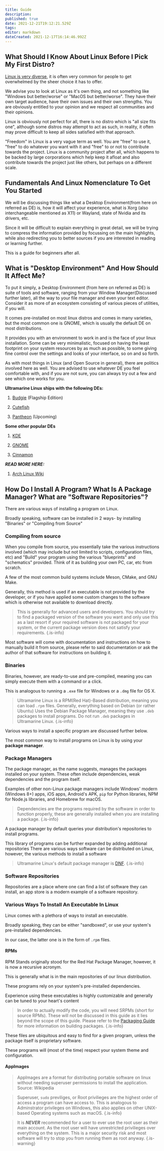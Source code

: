 ```yaml
---
title: Guide
description: 
published: true
date: 2021-12-21T19:12:21.529Z
tags: 
editor: markdown
dateCreated: 2021-12-17T16:14:46.992Z
---
```


## What Should I Know About Linux Before I Pick My First Distro?

[Linux is very diverse](https://en.wikipedia.org/wiki/List_of_Linux_distributions), it is often very common for people to get overwhelmed by the sheer choice it has to offer.

We advise you to look at Linux as it's own thing, and not something like "Windows but better/worse" or "MacOS but better/worse". They have their own target audience, have their own issues and their own strengths. You are obviously entitled to your opinion and we respect all communities and their opinions.

Linux is obviously not perfect for all, there is no distro which is "all size fits one", although some distros may attempt to act as such, in reality, it often may prove difficult to keep all sides satisfied with that approach.

"Freedom" in Linux is a very vague term as well. You are "free" to use it, "free" to do whatever you want with it and "free" to or not to contribute towards the project. Linux is a community project after all, which happens to be backed by large corporations which help keep it afloat and also contribute towards the project just like others, but perhaps on a different scale.

## Fundamentals And Linux Nomenclature To Get You Started

We will be discussing things like what a Desktop Environment(from here on referred as DE) is, how it will affect your experience, what is Xorg (also interchangeable mentioned as X11) or Wayland, state of Nvidia and its drivers, etc. 

Since it will be difficult to explain everything in great detail, we will be trying to compress the information provided by focussing on the main highlights, while also redirecting you to better sources if you are interested in reading or learning further.

This is a guide for beginners after all.

## What is "Desktop Environment" And How Should It Affect Me?

To put it simply, a Desktop Environment (from here on referred as DE) is suite of tools and software, ranging from your Window Manager(Discussed further later), all the way to your file manager and even your text editor. Consider it as more of an ecosystem consisting of various pieces of utilities, if you will.

It comes pre-installed on most linux distros and comes in many varieties, but the most common one is GNOME, which is usually the default DE on most distributions.

It provides you with an environment to work in and is the face of your linux installation. Some can be very minimalistic, focused on having the least footprint on your system resources by as much as possible, to some giving fine control over the settings and looks of your interface, so on and so forth.

As with most things in Linux (and Open Source in general), there are politics involved here as well. You are advised to use whatever DE you feel comfortable with, and if you are not sure, you can always try out a few and see which one works for you.

**Ultramarine Linux ships with the following DEs:**

1. [Budgie](https://en.wikipedia.org/wiki/Budgie_(desktop_environment)) (Flagship Edition)

2. [Cutefish](https://cutefishos.com/)

3. [Pantheon](https://en.wikipedia.org/wiki/Elementary_OS) (Upcoming)

**Some other popular DEs**

1. [KDE](https://kde.org/)

2. [GNOME](https://www.gnome.org/)

3. [Cinnamon](https://en.wikipedia.org/wiki/Cinnamon_(desktop_environment))

***READ MORE HERE:***
1. [Arch Linux Wiki](https://wiki.archlinux.org/index.php/Desktop_environment)

## How Do I Install A Program? What Is A Package Manager? What are "Software Repositories"?
There are various ways of installing a program on Linux.

Broadly speaking, software can be installed in 2 ways- by installing "Binaries" or "Compiling from Source"

### Compiling from source

When you compile from source, you essentially take the various instructions involved (which may include but not limited to scripts, configuration files, etc) and "Build" your program using the various "blueprints" and "schematics" provided. Think of it as building your own PC, car, etc from scratch.

A few of the most common build systems include Meson, CMake, and GNU Make.

Generally, this method is used if an executable is not provided by the developer, or if you have applied some custom changes to the software which is otherwise not available to download directly. 

> This is generally for advanced users and developers. You should try to find a packaged version of the software you want and only use this as a last resort if your required software is not packaged for your system, or the current package version does not satisfy your requirements. 
{.is-info}

Most software will come with documentation and instructions on how to manually build it from source, please refer to said documentation or ask the author of that software for instructions on building it.


### Binaries

Binaries, however, are ready-to-use and pre-compiled, meaning you can simply execute them with a command or a click.

This is analogous to running a `.exe` file for Windows or a `.dmg` file for OS X.

> Ultramarine Linux is a RPM(Red Hat)-Based distribution, meaning you can load `.rpm` files. Generally, everything based on Debian (or rather Ubuntu) Uses the Debian Package Manager, meaning they use `.deb` packages to install programs. Do not run `.deb` packages in Ultramarine Linux.
{.is-info}


Various ways to install a specific program are discussed further below.

The most common way to install programs on Linux is by using your **package manager**.

### Package Managers

The package manager, as the name suggests, manages the packages installed on your system. These often include dependencies, weak dependencies and the program itself.

Examples of other non-Linux package managers include Windows' modern (Windows 8+) apps, iOS apps, Android's APK, `pip` for Python libraries, NPM for Node.js libraries, and Homebrew for macOS.

> Dependencies are the programs required by the software in order to function properly, these are generally installed when you are installing a package.
{.is-info}


A package manager by default queries your distribution's repositories to install programs.

This library of programs can be further expanded by adding additional repositories
There are various ways software can be distributed on Linux, however, the various methods to install a software 

> Ultramarine Linux's default package manager is [DNF](https://en.wikipedia.org/wiki/DNF_(software)).
{.is-info}


### Software Repositories
Repositories are a place where one can find a list of software they can install, an app store is a modern example of a software repository.

### Various Ways To Install An Executable In Linux

Linux comes with a plethora of ways to install an executable.

Broadly speaking, they can be either "sandboxed", or use your system's pre-installed dependencies.

In our case, the latter one is in the form of `.rpm` files.

#### RPMs

RPM Stands originally stood for the Red Hat Package Manager, however, it is now a recursive acronym.

This is generally what is in the main repositories of our linux distribution.

These programs rely on your system's pre-installed dependencies.

Experience using these executables is highly customizable and generally can be tuned to your heart's content

> In order to actually modify the code, you will need SRPMs (short for source RPMs). These will not be discussed in this guide as it lies beyond the scope of this guide. Please refer to the [Packaging Guide](/guide/contributing/building) for more information on building packages.
{.is-info}

These files are ubiquitous and easy to find for a given program, unless the package itself is proprietary software.

These programs will (most of the time) respect your system theme and configuration.

#### AppImages

>AppImages are a format for distributing portable software on linux without needing superuser permissions to install the application. Source: Wikipedia

> Superuser, `sudo` previliges, or Root privilieges are the highest order of access a program can have access to. This is analogous to Adminstrator privileges on Windows, this also applies on other UNIX-based Operating systems such as macOS.
{.is-info}

> It is **_NEVER_** recommended for a user to ever use the root user as their main account. As the root user will have unrestricted privilieges over everything on the system. This is a major security risk and most software will try to stop you from running them as root anyway.
{.is-warning}




